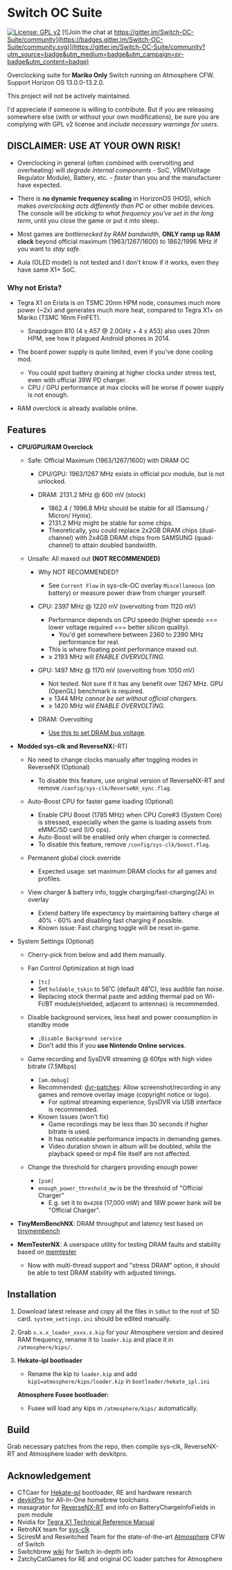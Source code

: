 # Switch OC Suite

[![License: GPL v2](https://img.shields.io/badge/License-GPL_v2-blue.svg)](https://www.gnu.org/licenses/old-licenses/gpl-2.0.en.html) [![Join the chat at https://gitter.im/Switch-OC-Suite/community](https://badges.gitter.im/Switch-OC-Suite/community.svg)](https://gitter.im/Switch-OC-Suite/community?utm_source=badge&utm_medium=badge&utm_campaign=pr-badge&utm_content=badge)

Overclocking suite for **Mariko Only** Switch running on Atmosphere CFW. Support Horizon OS 13.0.0-13.2.0.

This project will not be actively maintained.

I'd appreciate if someone is willing to contribute. But if you are releasing somewhere else (with or without your own modifications), be sure you are complying with GPL v2 license and _include necessary warnings for users_.



## DISCLAIMER: USE AT YOUR OWN RISK!

- Overclocking in general (often combined with overvolting and overheating) will _degrade internal components_ - SoC, VRM(Voltage Regulator Module), Battery, etc. - _faster_ than you and the manufacturer have expected.

- There is **no dynamic frequency scaling** in HorizonOS (HOS), which makes _overclocking acts differently than PC_ or other mobile devices. The console will be _sticking to what frequency you've set in the long term_, until you close the game or put it into sleep.

- Most games are _bottlenecked by RAM bandwidth_, **ONLY ramp up RAM clock** beyond official maximum (1963/1267/1600) to 1862/1996 MHz if you want to _stay safe_.

- Aula (OLED model) is not tested and I don't know if it works, even they have same X1+ SoC.


### Why not Erista?

- Tegra X1 on Erista is on TSMC 20nm HPM node, consumes much more power (~2x) and generates much more heat, compared to Tegra X1+ on Mariko (TSMC 16nm FinFET).
  - Snapdragon 810 (4 x A57 @ 2.0GHz + 4 x A53) also uses 20nm HPM, see how it plagued Android phones in 2014.

- The board power supply is quite limited, even if you've done cooling mod.
  - You could spot battery draining at higher clocks under stress test, even with official 39W PD charger.
  - CPU / GPU performance at max clocks will be worse if power supply is not enough.

- RAM overclock is already available online.



## Features

- **CPU/GPU/RAM Overclock**

  - Safe: Official Maximum (1963/1267/1600) with DRAM OC

    - CPU/GPU: 1963/1267 MHz exists in official pcv module, but is not unlocked.

    - DRAM: 2131.2 MHz @ 600 mV (stock)
      - 1862.4 / 1996.8 MHz should be stable for all (Samsung / Micron/ Hynix).
      - 2131.2 MHz might be stable for some chips.
      - Theoretically, you could replace 2x2GB DRAM chips (dual-channel) with 2x4GB DRAM chips from SAMSUNG (quad-channel) to attain doubled bandwidth.

  - Unsafe: All maxed out **(NOT RECOMMENDED)**

    - Why NOT RECOMMENDED?
      - See `Current Flow` in sys-clk-OC overlay `Miscellaneous` (on battery) or measure power draw from charger yourself.

    - CPU: 2397 MHz @ 1220 mV (overvolting from 1120 mV)
      - Performance depends on CPU speedo (higher speedo === lower voltage required === better silicon quality).
        - You'd get somewhere between 2360 to 2390 MHz performance for real.
      - This is where floating point performance maxed out.
      - ≥ 2193 MHz will _ENABLE OVERVOLTING_.

    - GPU: 1497 MHz @ 1170 mV (overvolting from 1050 mV)
      - Not tested. Not sure if it has any benefit over 1267 MHz. GPU (OpenGL) benchmark is required.
      - ≥ 1344 MHz _cannot be set without official chargers_.
      - ≥ 1420 MHz will _ENABLE OVERVOLTING_.

    - DRAM: Overvolting
      - [Use this to set DRAM bus voltage](https://gist.github.com/KazushiMe/6bb0fcbefe0e03b1274079522516d56d).

- **Modded sys-clk and ReverseNX**(-RT)

  - No need to change clocks manually after toggling modes in ReverseNX (Optional)
    - To disable this feature, use original version of ReverseNX-RT and remove `/config/sys-clk/ReverseNX_sync.flag`.

  - Auto-Boost CPU for faster game loading (Optional)
    - Enable CPU Boost (1785 MHz) when CPU Core#3 (System Core) is stressed, especially when the game is loading assets from eMMC/SD card (I/O ops).
    - Auto-Boost will be enabled only when charger is connected.
    - To disable this feature, remove `/config/sys-clk/boost.flag`.

  - Permanent global clock override
    - Expected usage: set maximum DRAM clocks for all games and profiles.

  - View charger & battery info, toggle charging/fast-charging(2A) in overlay
    - Extend battery life expectancy by maintaining battery charge at 40% - 60% and disabling fast charging if possible.
    - Known issue: Fast charging toggle will be reset in-game.

- System Settings (Optional)

  - Cherry-pick from below and add them manually.

  - Fan Control Optimization at high load
    - `[tc]`
    - Set `holdable_tskin` to 56˚C (default 48˚C), less audible fan noise.
    - Replacing stock thermal paste and adding thermal pad on Wi-Fi/BT module(shielded, adjacent to antennas) is recommended.

  - Disable background services, less heat and power consumption in standby mode
    - `;Disable Background service`
    - Don't add this if you **use Nintendo Online services**.

  - Game recording and SysDVR streaming @ 60fps with high video bitrate (7.5Mbps)
    - `[am.debug]`
    - Recommended: [dvr-patches](https://github.com/exelix11/dvr-patches): Allow screenshot/recording in any games and remove overlay image (copyright notice or logo).
      - For optimal streaming experience, SysDVR via USB interface is recommended.
    - Known Issues (won't fix)
      - Game recordings may be less than 30 seconds if higher bitrate is used.
      - It has noticeable performance impacts in demanding games.
      - Video duration shown in album will be doubled, while the playback speed or mp4 file itself are not affected.

  - Change the threshold for chargers providing enough power
    - `[psm]`
    - `enough_power_threshold_mw` is be the threshold of "Official Charger"
      - E.g. set it to `0x4268` (17,000 mW) and 18W power bank will be "Official Charger".

- **TinyMemBenchNX**: DRAM throughput and latency test based on [tinymembench](https://github.com/ssvb/tinymembench)

- **MemTesterNX**: A userspace utility for testing DRAM faults and stability based on [memtester](https://pyropus.ca/software/memtester/)
  - Now with multi-thread support and "stress DRAM" option, it should be able to test DRAM stability with adjusted timings.



## Installation

1. Download latest release and copy all the files in `SdOut` to the root of SD card. `system_settings.ini` should be edited manually.

2. Grab `x.x.x_loader_xxxx.x.kip` for your Atmosphere version and desired RAM frequency, rename it to `loader.kip` and place it in `/atmosphere/kips/`.

3. **Hekate-ipl bootloader**
   - Rename the kip to `loader.kip` and add `kip1=atmosphere/kips/loader.kip` in `bootloader/hekate_ipl.ini`

   **Atmosphere Fusee bootloader:**
   - Fusee will load any kips in `/atmosphere/kips/` automatically.



## Build

Grab necessary patches from the repo, then compile sys-clk, ReverseNX-RT and Atmosphere loader with devkitpro.



## Acknowledgement

- CTCaer for [Hekate-ipl](https://github.com/CTCaer/hekate) bootloader, RE and hardware research
- [devkitPro](https://devkitpro.org/) for All-In-One homebrew toolchains
- masagrator for [ReverseNX-RT](https://github.com/masagrator/ReverseNX-RT) and info on BatteryChargeInfoFields in psm module
- Nvidia for [Tegra X1 Technical Reference Manual](https://developer.nvidia.com/embedded/dlc/tegra-x1-technical-reference-manual)
- RetroNX team for [sys-clk](https://github.com/retronx-team/sys-clk)
- SciresM and Reswitched Team for the state-of-the-art [Atmosphere](https://github.com/Atmosphere-NX/Atmosphere) CFW of Switch
- Switchbrew [wiki](http://switchbrew.org/wiki/) for Switch in-depth info
- ZatchyCatGames for RE and original OC loader patches for Atmosphere
